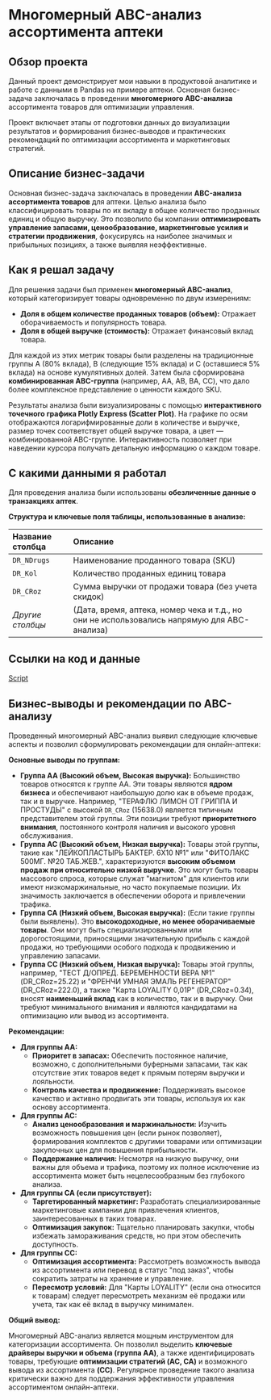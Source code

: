 # Многомерный ABC-анализ ассортимента аптеки

## Обзор проекта

Данный проект демонстрирует мои навыки в продуктовой аналитике и работе с данными в Pandas на примере аптеки. Основная бизнес-задача заключалась в проведении **многомерного ABC-анализа** ассортимента товаров для оптимизации управления.

Проект включает этапы от подготовки данных до визуализации результатов и формирования бизнес-выводов и практических рекомендаций по оптимизации ассортимента и маркетинговых стратегий.

## Описание бизнес-задачи

Основная бизнес-задача заключалась в проведении **ABC-анализа ассортимента товаров** для аптеки. Целью анализа было классифицировать товары по их вкладу в общее количество проданных единиц и общую выручку. Это позволило бы компании **оптимизировать управление запасами, ценообразование, маркетинговые усилия и стратегии продвижения**, фокусируясь на наиболее значимых и прибыльных позициях, а также выявляя неэффективные.

## Как я решал задачу

Для решения задачи был применен **многомерный ABC-анализ**, который категоризирует товары одновременно по двум измерениям:
* **Доля в общем количестве проданных товаров (объем):** Отражает оборачиваемость и популярность товара.
* **Доля в общей выручке (стоимость):** Отражает финансовый вклад товара.

Для каждой из этих метрик товары были разделены на традиционные группы A (80% вклада), B (следующие 15% вклада) и C (оставшиеся 5% вклада) на основе кумулятивных долей. Затем была сформирована **комбинированная ABC-группа** (например, AA, AB, BA, CC), что дало более комплексное представление о ценности каждого SKU.

Результаты анализа были визуализированы с помощью **интерактивного точечного графика Plotly Express (Scatter Plot)**. На графике по осям отображаются логарифмированные доли в количестве и выручке, размер точек соответствует общей выручке товара, а цвет — комбинированной ABC-группе. Интерактивность позволяет при наведении курсора получать детальную информацию о каждом товаре.

## С какими данными я работал

Для проведения анализа были использованы **обезличенные данные о транзакциях аптек**. 

**Структура и ключевые поля таблицы, использованные в анализе:**

| Название столбца | Описание                                  
| :--------------- | :--------------------------------------- 
| `DR_NDrugs`      | Наименование проданного товара (SKU)     
| `DR_Kol`         | Количество проданных единиц товара      
| `DR_CRoz`        | Сумма выручки от продажи товара (без учета скидок)
| _Другие столбцы_ | (Дата, время, аптека, номер чека и т.д., но они не использовались напрямую для ABC-анализа) |                        |




## Ссылки на код и данные

[Script](ссылка_на_ваш_Jupyter_Notebook_или_файл_.py_на_GitHub)

## Бизнес-выводы и рекомендации по ABC-анализу

Проведенный многомерный ABC-анализ выявил следующие ключевые аспекты и позволил сформулировать рекомендации для онлайн-аптеки:

**Основные выводы по группам:**

* **Группа AA (Высокий объем, Высокая выручка):** Большинство товаров относятся к группе AA. Эти товары являются **ядром бизнеса** и обеспечивают наибольшую долю как в объеме продаж, так и в выручке. Например, "ТЕРАФЛЮ ЛИМОН ОТ ГРИППА И ПРОСТУДЫ" с высокой `DR_CRoz` (15638.0) является типичным представителем этой группы. Эти позиции требуют **приоритетного внимания**, постоянного контроля наличия и высокого уровня обслуживания.
* **Группа AC (Высокий объем, Низкая выручка):** Товары этой группы, такие как "ЛЕЙКОПЛАСТЫРЬ БАКТЕР. 6X10 №1" или "ФИТОЛАКС 500МГ. №20 ТАБ.ЖЕВ.", характеризуются **высоким объемом продаж при относительно низкой выручке**. Это могут быть товары массового спроса, которые служат "магнитом" для клиентов или имеют низкомаржинальные, но часто покупаемые позиции. Их значимость заключается в обеспечении оборота и привлечении трафика.
* **Группа CA (Низкий объем, Высокая выручка):** (Если такие группы были выявлены). Это **высокодоходные, но менее оборачиваемые товары**. Они могут быть специализированными или дорогостоящими, приносящими значительную прибыль с каждой продажи, но требующими особого подхода к продвижению и управлению запасами.
* **Группа CC (Низкий объем, Низкая выручка):** Товары этой группы, например, "ТЕСТ Д/ОПРЕД. БЕРЕМЕННОСТИ ВЕРА №1" (DR_CRoz=25.22) и "ФРЕНЧИ УМНАЯ ЭМАЛЬ РЕГЕНЕРАТОР" (DR_CRoz=222.0), а также "Карта LOYALITY 0,01Р" (DR_CRoz=0.34), вносят **наименьший вклад** как в количество, так и в выручку. Они требуют минимального внимания и являются кандидатами на оптимизацию или вывод из ассортимента.

**Рекомендации:**

* **Для группы AA:**
    * **Приоритет в запасах:** Обеспечить постоянное наличие, возможно, с дополнительными буферными запасами, так как отсутствие этих товаров ведет к прямым потерям выручки и лояльности.
    * **Контроль качества и продвижение:** Поддерживать высокое качество и активно продвигать эти товары, используя их как основу ассортимента.
* **Для группы AC:**
    * **Анализ ценообразования и маржинальности:** Изучить возможность повышения цен (если рынок позволяет), формирования комплектов с другими товарами или оптимизации закупочных цен для повышения прибыльности.
    * **Поддержание наличия:** Несмотря на низкую выручку, они важны для объема и трафика, поэтому их полное исключение из ассортимента может быть нецелесообразным без глубокого анализа.
* **Для группы CA (если присутствует):**
    * **Таргетированный маркетинг:** Разработать специализированные маркетинговые кампании для привлечения клиентов, заинтересованных в таких товарах.
    * **Оптимизация закупок:** Тщательно планировать закупки, чтобы избежать замораживания средств, но при этом обеспечить доступность.
* **Для группы CC:**
    * **Оптимизация ассортимента:** Рассмотреть возможность вывода из ассортимента или перевод в статус "под заказ", чтобы сократить затраты на хранение и управление.
    * **Пересмотр условий:** Для "Карты LOYALITY" (если она относится к товарам) следует пересмотреть механизм её продажи или учета, так как её вклад в выручку минимален.

**Общий вывод:**

Многомерный ABC-анализ является мощным инструментом для категоризации ассортимента. Он позволил выделить **ключевые драйверы выручки и объема (группа AA)**, а также идентифицировать товары, требующие **оптимизации стратегий (AC, CA)** и возможного вывода из ассортимента **(CC)**. Регулярное проведение такого анализа критически важно для поддержания эффективности управления ассортиментом онлайн-аптеки.
